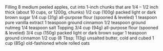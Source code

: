 Filling
8 medium peeled apples, cut into 1-inch chunks that are 1/4 – 1/2 inch thick (about 10 cups, or 1200g, chunks)
1/2 cup (100g) packed light or dark brown sugar
1/4 cup (31g) all-purpose flour (spooned & leveled)
1 teaspoon pure vanilla extract
1 teaspoon ground cinnamon
1/2 teaspoon ground nutmeg
1/4 teaspoon salt
Topping
3/4 cup (94g) all-purpose flour (spooned & leveled)
3/4 cup (150g) packed light or dark brown sugar
1 teaspoon ground cinnamon
1/2 cup (8 Tbsp; 113g) unsalted butter, cold and cubed
1 cup (85g) old-fashioned whole rolled oats
